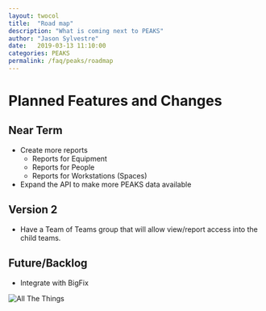 ```yaml
---
layout: twocol
title:  "Road map"
description: "What is coming next to PEAKS"
author: "Jason Sylvestre"
date:   2019-03-13 11:10:00
categories: PEAKS
permalink: /faq/peaks/roadmap
---
```


# Planned Features and Changes

## Near Term
* Create more reports
  * Reports for Equipment
  * Reports for People
  * Reports for Workstations (Spaces)
* Expand the API to make more PEAKS data available

## Version 2
* Have a Team of Teams group that will allow view/report access into the child teams.

## Future/Backlog
* Integrate with BigFix


![All The Things](https://computing.caes.ucdavis.edu/media/peaks/all-the-things.jpg "All The Things")
